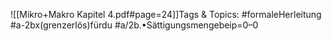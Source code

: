 
![[Mikro+Makro Kapitel 4.pdf#page=24]]Tags & Topics:
   #formaleHerleitung
   #a-2bx(grenzerlös)fürdu
   #a/2b.•Sättigungsmengebeip=0–0